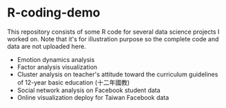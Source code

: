 # R-coding-demo
This repository consists of some R code for several data science projects I worked on. Note that it's for illustration purpose so the complete code and data are not uploaded here.

* Emotion dynamics analysis
* Factor analysis visualization
* Cluster analysis on teacher's attitude toward the curriculum guidelines of 12-year basic education (十二年國教)
* Social network analysis on Facebook student data
* Online visualization deploy for Taiwan Facebook data

